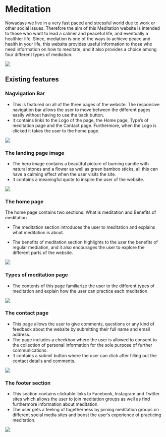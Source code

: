# Meditation
<p>
Nowadays we live in a very fast paced and stressful world due to work or other social issues.
 Therefore the aim of this Meditation website is intended to those who want to lead a calmer and peaceful life, and eventually a healthier life.
Since, mediation is one of the ways to achieve peace and health in your life, this website provides useful information to those who need information on how to meditate,
and it also provides a choice among four different types of mediation.</p>

<p><img src="/workspace/john-meditation/assets/images/website-look.JPG"> </p>


## Existing features

### Nagvigation Bar
<ul>
<li>This is featured on all of the three pages of the website. The responsive navigation bar allows the user to move between the different pages easily without having to use the back button. </li>
<li>
It contains links to the Logo of the page, the Home page, Type’s of meditation page and the Contact page. Furthermore, when the Logo is clicked it takes the user to the home page.
</li>
</ul>
<img src="/workspace/john-meditation/assets/images/nav-bar.JPG">

### The landing page image
<ul>
<li>The hero image contains a beautiful picture of burning candle with natural stones and a flower as well as green bamboo sticks, all this can have a calming effect when the user visits the site. </li>
<li>It contains a meaningful quote to inspire the user of the website.</li>
</ul>

<img src="/workspace/john-meditation/assets/images/read-hero.JPG">


### The home page
<p> The home page contains two sections: What is meditation and Benefits of meditation</p>
<ul>
<li>The meditation section introduces the user to meditation and explains what meditation is about.</li>
</ul>

<ul>
<li> The benefits of meditation section highlights to the user the benefits of regular mediation, and it also encourages the user to explore the different parts of the website. </li>
</ul>
<img src="/workspace/john-meditation/assets/images/home-section.JPG">

### Types of meditation page
<ul>
<li>The contents of this page familiarize the user to the different types of meditation and explain how the user can practice each meditation. </li>
</ul>
<img src="/workspace/john-meditation/assets/images/meditation-type.JPG">

### The contact page
<ul>
<li>This page allows the user to give comments, questions or any kind of feedback about the website by submitting their full name and email address.</li>
<li>The page includes a checkbox where the user is allowed to consent to the collection of personal information for the sole purpose of further communications. </li>
<li>It contains a submit button where the user can click after filling out the contact details and comments. </li>
</ul>
<img src="/workspace/john-meditation/assets/images/contact.JPG">


### The footer section
<ul>
<li>This section contains clickable links to Facebook, Instagram and Twitter sites which allows the user to join meditation groups as well as find furthermore information about meditation.</li>

<li>The user gets a feeling of togetherness by joining meditation groups on different social media sites and boost the user’s experience of practicing meditation. </li>
</ul>

<img src="/workspace/john-meditation/assets/images/footer.JPG">

